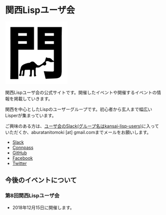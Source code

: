 # 関西Lispユーザ会

![](./img/klu-img.png)

関西Lispユーザ会の公式サイトです。開催したイベントや開催するイベントの情報を掲載していきます。

関西を中心としたLispのユーザーグループです。初心者から玄人まで幅広いLisperが集まっています。

ご興味のある方は、[ユーザ会のSlack(グループ名はkansai-lisp-users)](https://kansai-lisp-users.herokuapp.com)に入っていただくか、aburatanitomoki [at] gmail.comまでメールをお願いします。

* [Slack](http://kansai-lisp-users.slack.com)
* [Connpass](https://kansai-lisp-useres.connpass.com)
* [GitHub](https://github.com/kansai-lisp-users)
* [Facebook](https://www.facebook.com/groups/1425860504132972/)
* [Twitter](https://twitter.com/KansaiLispUsers)

## 今後のイベントについて

### 第8回関西Lispユーザ会

* 2018年12月15日に開催します。

